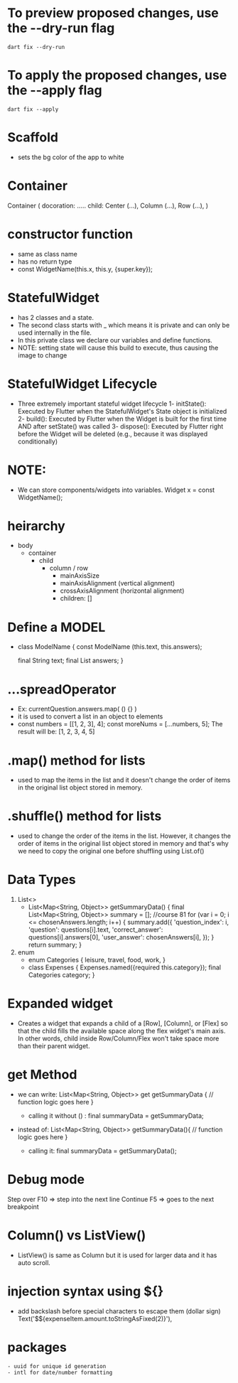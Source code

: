 # To preview proposed changes, use the --dry-run flag
    dart fix --dry-run
# To apply the proposed changes, use the --apply flag
    dart fix --apply

# Scaffold
- sets the bg color of the app to white

# Container
Container (
    docoration: .....
    child: Center (...),
           Column (...),
           Row (...),
)

# constructor function 
- same as class name
- has no return type
- const WidgetName(this.x, this.y, {super.key});

# StatefulWidget 
- has 2 classes and a state.
- The second class starts with _ which means it is private and can only be used internally in the file.
- In this private class we declare our variables and define functions.
- NOTE: setting state will cause this build to execute, thus causing the image to change

# StatefulWidget Lifecycle
- Three extremely important stateful widget lifecycle
1- initState(): Executed by Flutter when the StatefulWidget's State object is initialized
2- build(): Executed by Flutter when the Widget is built for the first time AND after setState() was called
3- dispose(): Executed by Flutter right before the Widget will be deleted (e.g., because it was displayed conditionally)

# NOTE:
- We can store components/widgets into variables.
Widget x = const WidgetName();

# heirarchy
- body
    - container
        - child
            - column / row
                - mainAxisSize
                - mainAxisAlignment (vertical alignment)
                - crossAxisAlignment (horizontal alignment)
                - children: []

# Define a MODEL
- class ModelName {
    const ModelName (this.text, this.answers);
  
    final String text;
    final List<String> answers;
}

# ...spreadOperator
- Ex: currentQuestion.answers.map( () {} )
- it is used to convert a list in an object to elements 
- const numbers = [[1, 2, 3], 4];
  const moreNums = [...numbers, 5];
  The result will be:
  [1, 2, 3, 4, 5]

# .map() method for lists
- used to map the items in the list and it doesn't change the order of items in the original list object stored in memory.

# .shuffle() method for lists
- used to change the order of the items in the list. However, it changes the order of items in the original list object stored in memory and that's why we need to copy the original one before shuffling using List.of()

# Data Types
1. List<>
    - List<Map<String, Object>> getSummaryData() {
        final List<Map<String, Object>> summary = []; //course 81
        for (var i = 0; i <= chosenAnswers.length; i++) {
        summary.add({
            'question_index': i,
            'question': questions[i].text,
            'correct_answer': questions[i].answers[0],
            'user_answer': chosenAnswers[i],
        });
        }
        return summary;
    }
2. enum
    - enum Categories
        {
            leisure,
            travel,
            food,
            work,
        } 
    - class Expenses
        {
            Expenses.named({required this.category});
            final Categories category;
        }

# Expanded widget
- Creates a widget that expands a child of a [Row], [Column], or [Flex] so that the child fills the available space along the flex widget's main axis.
In other words, child inside Row/Column/Flex won't take space more than their parent widget.

# get  Method
- we can write:
    List<Map<String, Object>> get getSummaryData {
        // function logic goes here
    }
    - calling it without () :
        final summaryData = getSummaryData;

- instead of: 
    List<Map<String, Object>> getSummaryData(){
        // function logic goes here
    }
     - calling it:
        final summaryData = getSummaryData();

# Debug mode
Step over F10 => step into the next line 
Continue F5 => goes to the next breakpoint 

# Column() vs ListView()
 - ListView() is same as Column but it is used for larger data and it has auto scroll.

 # injection syntax using ${} 
- add backslash before special characters to escape them (dollar sign)
    Text('\$${expenseItem.amount.toStringAsFixed(2)}'),

# packages
    - uuid for unique id generation 
    - intl for date/number formatting